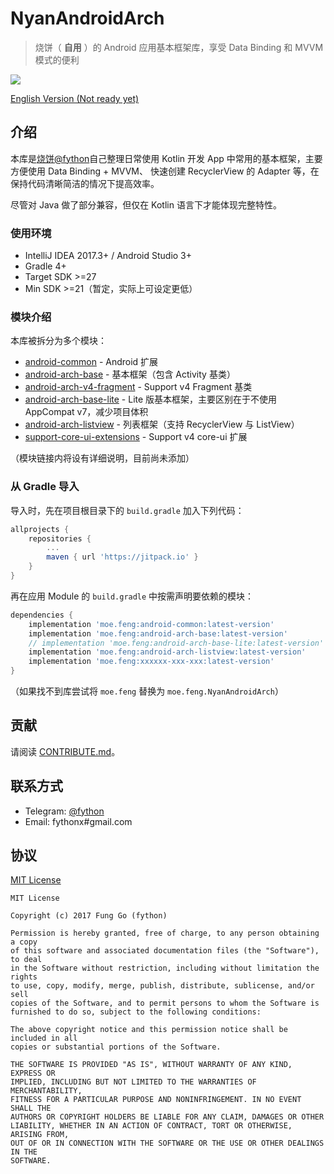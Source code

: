 # NyanAndroidArch

> 烧饼（ **自用** ）的 Android 应用基本框架库，享受 Data Binding 和 MVVM 模式的便利

[![](https://jitpack.io/v/moe.feng/NyanAndroidArch.svg)](https://jitpack.io/#moe.feng/NyanAndroidArch)

[English Version (Not ready yet)]()

## 介绍

本库是[烧饼@fython](https://github.com/fython)自己整理日常使用 Kotlin 开发 App 中常用的基本框架，主要方便使用 Data Binding + MVVM、
快速创建 RecyclerView 的 Adapter 等，在保持代码清晰简洁的情况下提高效率。

尽管对 Java 做了部分兼容，但仅在 Kotlin 语言下才能体现完整特性。

### 使用环境

- IntelliJ IDEA 2017.3+ / Android Studio 3+
- Gradle 4+
- Target SDK >=27
- Min SDK >=21（暂定，实际上可设定更低）

### 模块介绍

本库被拆分为多个模块：

- [android-common](./android-common) - Android 扩展
- [android-arch-base](./android-arch-base) - 基本框架（包含 Activity 基类）
- [android-arch-v4-fragment](./android-arch-base) - Support v4 Fragment 基类
- [android-arch-base-lite](./android-arch-base-lite) - Lite 版基本框架，主要区别在于不使用 AppCompat v7，减少项目体积
- [android-arch-listview](./android-arch-listview) - 列表框架（支持 RecyclerView 与 ListView）
- [support-core-ui-extensions](./support-core-ui-extensions) - Support v4 core-ui 扩展

（模块链接内将设有详细说明，目前尚未添加）

### 从 Gradle 导入

导入时，先在项目根目录下的 `build.gradle` 加入下列代码：
```gradle
allprojects {
	repositories {
		...
		maven { url 'https://jitpack.io' }
	}
}
```

再在应用 Module 的 `build.gradle` 中按需声明要依赖的模块：
```gradle
dependencies {
    implementation 'moe.feng:android-common:latest-version'
    implementation 'moe.feng:android-arch-base:latest-version'
    // implementation 'moe.feng:android-arch-base-lite:latest-version'
    implementation 'moe.feng:android-arch-listview:latest-version'
    implementation 'moe.feng:xxxxxx-xxx-xxx:latest-version'
}
```
（如果找不到库尝试将 `moe.feng` 替换为 `moe.feng.NyanAndroidArch`）

## 贡献

请阅读 [CONTRIBUTE.md](./CONTRIBUTE.md)。

## 联系方式

- Telegram: [@fython](https://t.me/fython)
- Email: fythonx#gmail.com

## 协议

[MIT License](./LICENSE)

```
MIT License

Copyright (c) 2017 Fung Go (fython)

Permission is hereby granted, free of charge, to any person obtaining a copy
of this software and associated documentation files (the "Software"), to deal
in the Software without restriction, including without limitation the rights
to use, copy, modify, merge, publish, distribute, sublicense, and/or sell
copies of the Software, and to permit persons to whom the Software is
furnished to do so, subject to the following conditions:

The above copyright notice and this permission notice shall be included in all
copies or substantial portions of the Software.

THE SOFTWARE IS PROVIDED "AS IS", WITHOUT WARRANTY OF ANY KIND, EXPRESS OR
IMPLIED, INCLUDING BUT NOT LIMITED TO THE WARRANTIES OF MERCHANTABILITY,
FITNESS FOR A PARTICULAR PURPOSE AND NONINFRINGEMENT. IN NO EVENT SHALL THE
AUTHORS OR COPYRIGHT HOLDERS BE LIABLE FOR ANY CLAIM, DAMAGES OR OTHER
LIABILITY, WHETHER IN AN ACTION OF CONTRACT, TORT OR OTHERWISE, ARISING FROM,
OUT OF OR IN CONNECTION WITH THE SOFTWARE OR THE USE OR OTHER DEALINGS IN THE
SOFTWARE.
```